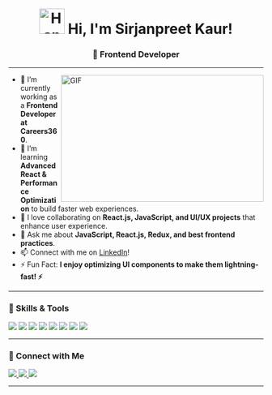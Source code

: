 <h1 align="center">
  <img src="https://media.tenor.com/0CpFOKGVaeMAAAAm/hand-waving-hand.webp" width="50px" alt="Hand Wave"/> 
  Hi, I'm Sirjanpreet Kaur!
</h1>

<h3 align="center">🚀 Frontend Developer</h3>



---
<p dir="auto">
    <img align="right" height="250" width="400" alt="GIF" src="https://mir-s3-cdn-cf.behance.net/project_modules/disp/601014116770475.6068beff4640a.gif" style="max-width: 100%;">
</p>


<ul dir="auto">
  <li>🔭 I’m currently working as a <strong>Frontend Developer at Careers360</strong>.</li>
  <li>🌱 I’m learning <strong>Advanced React & Performance Optimization</strong> to build faster web experiences.</li>
  <li>👯 I love collaborating on <strong>React.js, JavaScript, and UI/UX projects</strong> that enhance user experience.</li>
  <li>💬 Ask me about <strong>JavaScript, React.js, Redux, and best frontend practices</strong>.</li>
  <li>📫 Connect with me on <a href="https://www.linkedin.com/in/sirjan-preet-kaur/">LinkedIn</a>!</li>
  <li>⚡ Fun Fact: <strong>I enjoy optimizing UI components to make them lightning-fast! ⚡</strong></li>
</ul>


---

### 🚀 Skills & Tools
<p align="left">
  <img src="https://img.shields.io/badge/HTML5-E34F26?style=for-the-badge&logo=html5&logoColor=white" />
  <img src="https://img.shields.io/badge/CSS3-1572B6?style=for-the-badge&logo=css3&logoColor=white" />
  <img src="https://img.shields.io/badge/JavaScript-F7DF1E?style=for-the-badge&logo=javascript&logoColor=black" />
  <img src="https://img.shields.io/badge/React-61DAFB?style=for-the-badge&logo=react&logoColor=black" />
  <img src="https://img.shields.io/badge/Redux-764ABC?style=for-the-badge&logo=redux&logoColor=white" />
  <img src="https://img.shields.io/badge/Jest-C21325?style=for-the-badge&logo=jest&logoColor=white" />
  <img src="https://img.shields.io/badge/Git-F05032?style=for-the-badge&logo=git&logoColor=white" />
  <img src="https://img.shields.io/badge/GitHub-181717?style=for-the-badge&logo=github&logoColor=white" />
</p>

---

### 📢 Connect with Me
<p align="left">
 <a href="https://sirjan.vercel.app/" target="_blank">
    <img src="https://img.shields.io/badge/Portfolio-28a745?style=for-the-badge&logo=internet-explorer&logoColor=white" />
  </a>
  <a href="https://www.linkedin.com/in/sirjan-preet-kaur/" target="_blank">
    <img src="https://img.shields.io/badge/LinkedIn-0077B5?style=for-the-badge&logo=linkedin&logoColor=white" />
  </a>
  <a href="mailto:sirjanpreetkaur43@gmail.com">
    <img src="https://img.shields.io/badge/Gmail-D14836?style=for-the-badge&logo=gmail&logoColor=white" />
  </a>
</p>

---


